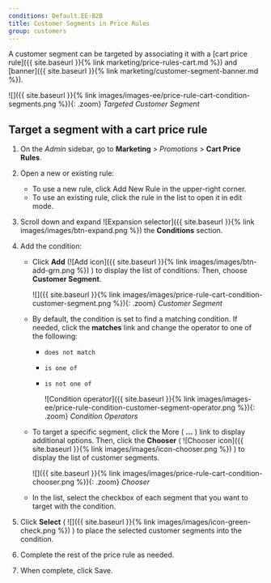 ```yaml
---
conditions: Default.EE-B2B
title: Customer Segments in Price Rules
group: customers
---
```


A customer segment can be targeted by associating it with a [cart price rule]({{ site.baseurl }}{% link marketing/price-rules-cart.md %}) and [banner]({{ site.baseurl }}{% link marketing/customer-segment-banner.md %}).

![]({{ site.baseurl }}{% link images/images-ee/price-rule-cart-condition-segments.png %}){: .zoom}
_Targeted Customer Segment_

## Target a segment with a cart price rule

1. On the _Admin_ sidebar, go to **Marketing** > _Promotions_ > **Cart Price Rules**.

1. Open a new or existing rule:

    - To use a new rule, click <span class="btn">Add New Rule</span> in the upper-right corner.
    - To use an existing rule, click the rule in the list to open it in edit mode.

1. Scroll down and expand ![Expansion selector]({{ site.baseurl }}{% link images/images/btn-expand.png %}) the **Conditions** section.

1. Add the condition:

    - Click **Add** (![Add icon]({{ site.baseurl }}{% link images/images/btn-add-grn.png %}) ) to display the list of conditions. Then, choose **Customer Segment**.

      ![]({{ site.baseurl }}{% link images/images/price-rule-cart-condition-customer-segment.png %}){: .zoom}
      _Customer Segment_

    - By default, the condition is set to find a matching condition. If needed, click the **matches** link and change the operator to one of the following:

      - `does not match`
      - `is one of`
      - `is not one of`

        ![Condition operator]({{ site.baseurl }}{% link images/images-ee/price-rule-condition-customer-segment-operator.png %}){: .zoom}
        _Condition Operators_

    - To target a specific segment, click the More ( **…** ) link to display additional options. Then, click the **Chooser** ( ![Chooser icon]({{ site.baseurl }}{% link images/images/icon-chooser.png %}) ) to display the list of customer segments.

      ![]({{ site.baseurl }}{% link images/images/price-rule-cart-condition-chooser.png %}){: .zoom}
      _Chooser_

    - In the list, select the checkbox of each segment that you want to target with the condition.

1. Click **Select** ( ![]({{ site.baseurl }}{% link images/images/icon-green-check.png %}) ) to place the selected customer segments into the condition.

1. Complete the rest of the price rule as needed.

1. When complete, click <span class="btn">Save</span>.
